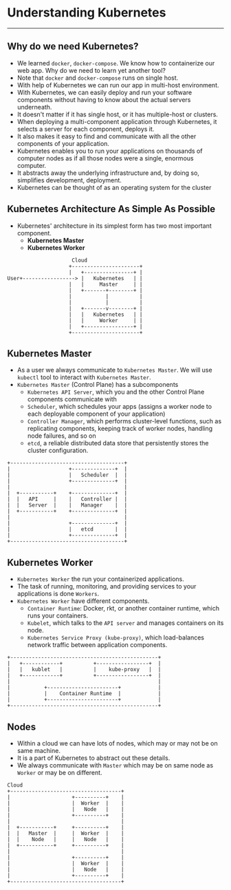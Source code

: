 # Understanding Kubernetes

---


## Why do we need Kubernetes?

- We learned `docker`, `docker-compose`. We know how to containerize our web app. Why do we need to learn yet another tool?
- Note that `docker` and `docker-compose` runs on single host.
- With help of Kubernetes we can run our app in multi-host environment.
- With Kubernetes, we can easily deploy and run your software components without having to know about the actual servers underneath.
- It doesn't matter if it has single host, or it has multiple-host or clusters.
- When deploying a multi-component application through Kubernetes, it selects a server for each component, deploys it.
- It also makes it easy to find and communicate with all the other components of your application.
- Kubernetes enables you to run your applications on thousands of computer nodes as if all those nodes were a single, enormous computer.
- It abstracts away the underlying infrastructure and, by doing so, simplifies development, deployment.
- Kubernetes can be thought of as an operating system for the cluster

## Kubernetes Architecture As Simple As Possible

- Kubernetes' architecture in its simplest form has two most important component.
  - **Kubernetes Master**
  - **Kubernetes Worker**

```
                     Cloud
                    +----------------------+
                    |   +----------------+ |
User+-----------------> |   Kubernetes   | |
                    |   |     Master     | |
                    |   +-------+--------+ |
                    |           |          |
                    |           |          |
                    |   +-------v--------+ |
                    |   |   Kubernetes   | |
                    |   |     Worker     | |
                    |   +----------------+ |
                    +----------------------+
```

## Kubernetes Master

- As a user we always communicate to `Kubernetes Master`. We will use `kubectl` tool to interact with `Kubernetes Master`.
- `Kubernetes Master` (Control Plane) has a subcomponents
    - `Kubernetes API Server`, which you and the other Control Plane components communicate with
    - `Scheduler`, which schedules your apps (assigns a worker node to each deployable component of your application)
    - `Controller Manager`, which performs cluster-level functions, such as replicating components, keeping track of worker nodes, handling node failures, and so on
    - `etcd`, a reliable distributed data store that persistently stores the cluster configuration.


```
+-------------------------------------+
|                   +--------------+  |
|                   |   Scheduler  |  |
|                   +--------------+  |
|                                     |
|  +-----------+    +--------------+  |
|  |   API     |    |   Controller |  |
|  |   Server  |    |   Manager    |  |
|  +-----------+    +--------------+  |
|                                     |
|                   +--------------+  |
|                   |   etcd       |  |
|                   +--------------+  |
+-------------------------------------+
```

## Kubernetes Worker

- `Kubernetes Worker` the run your containerized applications.
- The task of running, monitoring, and providing services to your applications is done `Workers`.
- `Kubernetes Worker` have different components.
    - `Container Runtime`: Docker, rkt, or another container runtime, which runs your containers.
    - `Kubelet`, which talks to the `API server` and manages containers on its node.
    - `Kubernetes Service Proxy (kube-proxy)`, which load-balances network traffic between application components.


```
+------------------------------------------------+
|   +------------+          +-----------------+  |
|   |   kublet   |          |    kube-proxy   |  |
|   +------------+          +-----------------+  |
|                                                |
|           +-----------------------+            |
|           |    Container Runtime  |            |
|           +-----------------------+            |
+------------------------------------------------+
```

## Nodes

- Within a cloud we can have lots of nodes, which may or may not be on same machine.
- It is a part of Kubernetes to abstract out these details.
- We always communicate with `Master` which may be on same node as `Worker` or may be on different.

```
Cloud
+------------------------------------+
|                    +----------+    |
|                    |  Worker  |    |
|                    |   Node   |    |
|                    +----------+    |
|                                    |
|  +-----------+     +----------+    |
|  |   Master  |     |  Worker  |    |
|  |    Node   |     |   Node   |    |
|  +-----------+     +----------+    |
|                                    |
|                    +----------+    |
|                    |  Worker  |    |
|                    |   Node   |    |
|                    +----------+    |
+------------------------------------+
```